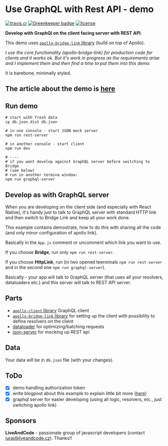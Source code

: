 # Use GraphQL with Rest API - demo

[![travis.ci](https://img.shields.io/travis/dacz/apollo-bridge-link-example.svg?style=flat-square)](https://travis-ci.org/dacz/apollo-bridge-link-example)
[![Greenkeeper badge](https://badges.greenkeeper.io/dacz/apollo-bridge-link-example.svg)](https://greenkeeper.io/)
[![license](https://img.shields.io/github/license/dacz/apollo-bridge-link-example.svg)](https://github.com/dacz/apollo-bridge-link-example/blob/master/LICENSE)

**Develop with GraphQl on the client facing server with REST API.**

This demo uses
[`apollo-bridge-link` library](https://github.com/dacz/apollo-bridge-link)
(build on top of Apollo).

_I use the core functionality (apollo-bridge-link) for production code for
clients and it works ok. But it's work in progress as the requirements arise and
I implement them and then find a time to put them into this demo._

It is barebone, minimally styled.

## The article about the demo is [here](https://medium.com/@dadc/using-graphql-client-with-rest-api-9c332e5c8eb3)

## Run demo

```shell
# start wihh fresh data
cp db.json.dist db.json

# in one console - start JSON mock server
npm run rest-server

# in another console - start client
npm run dev

# ----
# if you want develop against GraphQL server before switching to Bridge
# (see below)
# run in another termina window:
npm run graphql-server
```

## Develop as with GraphQL server

When you are developing on the client side (and especially with React Native), it's handy just to talk to GraphQL server with standard HTTP link and then switch to Bridge Link and keep all your work done.

This example contains demostrate, how to do this with sharing all the code (and only minor configuration of apollo link).

Basically in the `App.js` comment or uncomment which link you want to use.

If you choose **Bridge**, run only `npm run rest-server`.

If you choose **HttpLink**, run (in two opened teerminals `npm run rest-server` and in the second one `npm run graphql-server`).

Basically - your app will talk to GraphQL server (that uses all your resolvers, dataloaders etc.) and this server will talk to REST API server.


## Parts

* [`apollo-client` library](https://github.com/apollographql/apollo-client)
  GraphQL client
* [`apollo-bridge-link` library](https://github.com/dacz/apollo-bridge-link) for
  setting up the client with possibility to define resolvers on the client
* [dataloader](https://github.com/facebook/dataloader) for optimizing/batching
  requests
* [json-server](https://github.com/typicode/json-server) for mocking up REST api

## Data

Your data will be in `db.json` file (with your changes).

## ToDo

* [x] demo handling authorization token
* [x] write blogpost about this example to explain little bit more
      ([here](https://medium.com/@dadc/using-graphql-client-with-rest-api-9c332e5c8eb3))
* [x] graphql server for easier developing (using all logic, resolvers, etc., just switching apollo link)

## Sponsors

**LiveAndCode** - passionate group of javascript developers (contact
juraj@liveandcode.cz). Thanks!!
